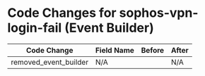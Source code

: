# Code Changes for sophos-vpn-login-fail (Event Builder)

| Code Change | Field Name | Before | After |
|-------------|------------|--------|-------|
| removed_event_builder | N/A |  | N/A |